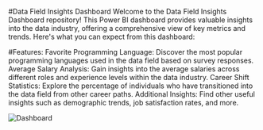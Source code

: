 #Data Field Insights Dashboard
Welcome to the Data Field Insights Dashboard repository! This Power BI dashboard provides valuable insights into the data industry, offering a comprehensive view of key metrics and trends. Here's what you can expect from this dashboard:

#Features:
Favorite Programming Language: Discover the most popular programming languages used in the data field based on survey responses.
Average Salary Analysis: Gain insights into the average salaries across different roles and experience levels within the data industry.
Career Shift Statistics: Explore the percentage of individuals who have transitioned into the data field from other career paths.
Additional Insights: Find other useful insights such as demographic trends, job satisfaction rates, and more.




![Dashboard](https://github.com/Omar7220/Data-Proffisional-survey-/assets/91997061/de76e2f7-d625-4f49-85a8-2f0d1175f00c)
